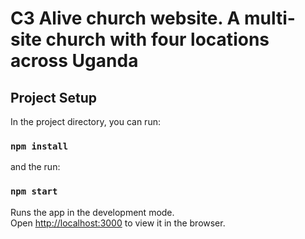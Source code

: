 # C3 Alive church website. A multi-site church with four locations across Uganda

## Project Setup

In the project directory, you can run:

### `npm install`

and the run:

### `npm start`

Runs the app in the development mode.<br />
Open [http://localhost:3000](http://localhost:3000) to view it in the browser.

